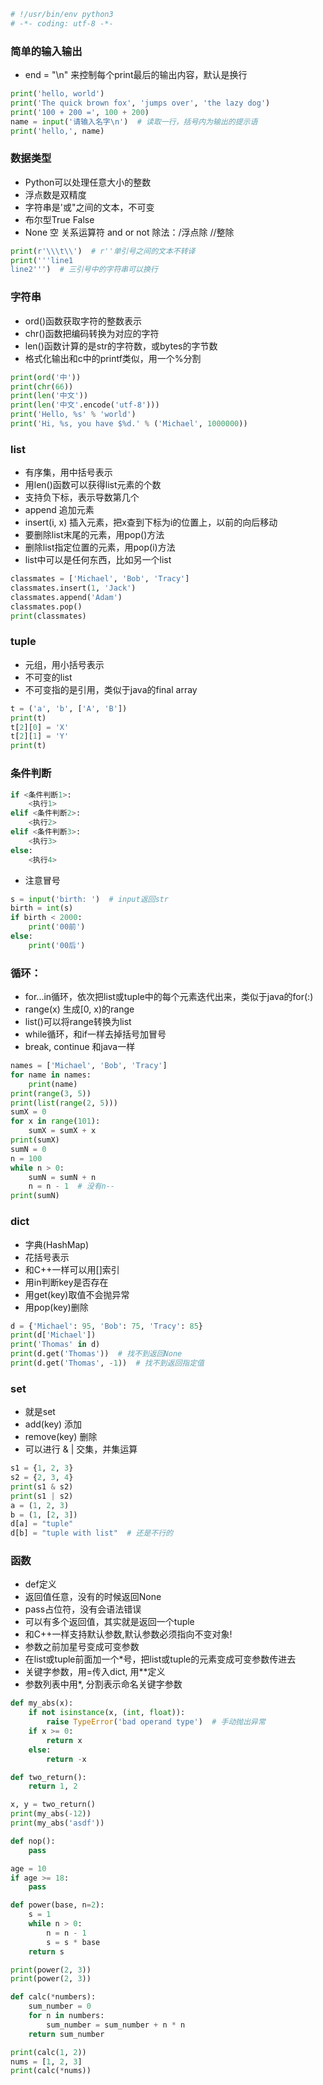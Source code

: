 ```Python
# !/usr/bin/env python3
# -*- coding: utf-8 -*-
```

### 简单的输入输出
* end = "\n" 来控制每个print最后的输出内容，默认是换行
```Python
print('hello, world')
print('The quick brown fox', 'jumps over', 'the lazy dog')
print('100 + 200 =', 100 + 200)
name = input('请输入名字\n')  # 读取一行，括号内为输出的提示语
print('hello,', name)
```

### 数据类型
* Python可以处理任意大小的整数
* 浮点数是双精度
* 字符串是'或"之间的文本，不可变
* 布尔型True False
* None 空
关系运算符 and or not
除法：/浮点除 //整除
```Python
print(r'\\\t\\')  # r''单引号之间的文本不转译
print('''line1
line2''')  # 三引号中的字符串可以换行
```

### 字符串
* ord()函数获取字符的整数表示
* chr()函数把编码转换为对应的字符
* len()函数计算的是str的字符数，或bytes的字节数
* 格式化输出和c中的printf类似，用一个%分割

```Python
print(ord('中'))
print(chr(66))
print(len('中文'))
print(len('中文'.encode('utf-8')))
print('Hello, %s' % 'world')
print('Hi, %s, you have $%d.' % ('Michael', 1000000))
```

### list
* 有序集，用中括号表示
* 用len()函数可以获得list元素的个数
* 支持负下标，表示导数第几个
* append 追加元素
* insert(i, x) 插入元素，把x查到下标为i的位置上，以前的向后移动
* 要删除list末尾的元素，用pop()方法
* 删除list指定位置的元素，用pop(i)方法
* list中可以是任何东西，比如另一个list
```Python
classmates = ['Michael', 'Bob', 'Tracy']
classmates.insert(1, 'Jack')
classmates.append('Adam')
classmates.pop()
print(classmates)
```

### tuple
* 元组，用小括号表示
* 不可变的list
* 不可变指的是引用，类似于java的final array
```Python
t = ('a', 'b', ['A', 'B'])
print(t)
t[2][0] = 'X'
t[2][1] = 'Y'
print(t)
```

### 条件判断
```Python 
if <条件判断1>:
    <执行1>
elif <条件判断2>:
    <执行2>
elif <条件判断3>:
    <执行3>
else:
    <执行4>
```
* 注意冒号
```Python
s = input('birth: ')  # input返回str
birth = int(s)
if birth < 2000:
    print('00前')
else:
    print('00后')
```

### 循环：
* for...in循环，依次把list或tuple中的每个元素迭代出来，类似于java的for(:)
* range(x) 生成[0, x)的range
* list()可以将range转换为list
* while循环，和if一样去掉括号加冒号
* break, continue 和java一样
```Python
names = ['Michael', 'Bob', 'Tracy']
for name in names:
    print(name)
print(range(3, 5))
print(list(range(2, 5)))
sumX = 0
for x in range(101):
    sumX = sumX + x
print(sumX)
sumN = 0
n = 100
while n > 0:
    sumN = sumN + n
    n = n - 1  # 没有n--
print(sumN)
```

### dict
* 字典(HashMap)
* 花括号表示
* 和C++一样可以用[]索引
* 用in判断key是否存在
* 用get(key)取值不会抛异常
* 用pop(key)删除
```Python
d = {'Michael': 95, 'Bob': 75, 'Tracy': 85}
print(d['Michael'])
print('Thomas' in d)
print(d.get('Thomas'))  # 找不到返回None
print(d.get('Thomas', -1))  # 找不到返回指定值
```

### set
* 就是set
* add(key) 添加
* remove(key) 删除
* 可以进行 & | 交集，并集运算
```Python
s1 = {1, 2, 3}
s2 = {2, 3, 4}
print(s1 & s2)
print(s1 | s2)
a = (1, 2, 3)
b = (1, [2, 3])
d[a] = "tuple"
d[b] = "tuple with list"  # 还是不行的
```

### 函数
* def定义
* 返回值任意，没有的时候返回None
* pass占位符，没有会语法错误
* 可以有多个返回值，其实就是返回一个tuple
* 和C++一样支持默认参数,默认参数必须指向不变对象!
* 参数之前加星号变成可变参数
* 在list或tuple前面加一个*号，把list或tuple的元素变成可变参数传进去
* 关键字参数，用=传入dict, 用**定义
* 参数列表中用*, 分割表示命名关键字参数
```Python
def my_abs(x):
    if not isinstance(x, (int, float)):
        raise TypeError('bad operand type')  # 手动抛出异常
    if x >= 0:
        return x
    else:
        return -x

def two_return():
    return 1, 2

x, y = two_return()
print(my_abs(-12))
print(my_abs('asdf'))

def nop():
    pass

age = 10
if age >= 18:
    pass

def power(base, n=2):
    s = 1
    while n > 0:
        n = n - 1
        s = s * base
    return s

print(power(2, 3))
print(power(2, 3))

def calc(*numbers):
    sum_number = 0
    for n in numbers:
        sum_number = sum_number + n * n
    return sum_number

print(calc(1, 2))
nums = [1, 2, 3]
print(calc(*nums))
```
